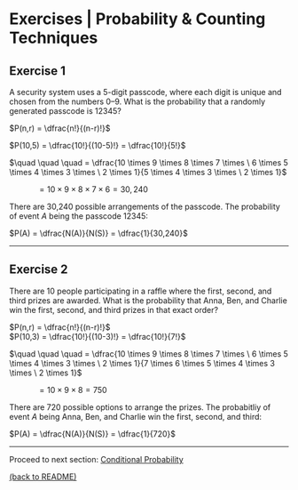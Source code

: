 # Exercises | Probability & Counting Techniques

## Exercise 1

A security system uses a 5-digit passcode, where each digit is unique and chosen from the numbers 0–9. What is the probability that a randomly generated passcode is 12345?

$P(n,r) = \dfrac{n!}{(n-r)!}$  

$P(10,5) = \dfrac{10!}{(10-5)!} = \dfrac{10!}{5!}$

$\quad \quad \quad = \dfrac{10 \times 9 \times 8 \times 7 \times \ 6 \times 5 \times 4 \times 3 \times \ 2 \times 1}{5 \times 4 \times 3 \times \ 2 \times 1}$

$\quad \quad \quad = 10 \times 9 \times 8 \times 7 \times 6 = 30,240$

There are 30,240 possible arrangements of the passcode. The probability of event $A$ being the passcode 12345:

$P(A) = \dfrac{N(A)}{N(S)} = \dfrac{1}{30,240}$

---

## Exercise 2

There are 10 people participating in a raffle where the first, second, and third prizes are awarded. What is the probability that Anna, Ben, and Charlie win the first, second, and third prizes in that exact order?

$P(n,r) = \dfrac{n!}{(n-r)!}$  
$P(10,3) = \dfrac{10!}{(10-3)!} = \dfrac{10!}{7!}$

$\quad \quad \quad = \dfrac{10 \times 9 \times 8 \times 7 \times \ 6 \times 5 \times 4 \times 3 \times \ 2 \times 1}{7 \times 6 \times 5 \times 4 \times 3 \times \ 2 \times 1}$

$\quad \quad \quad = 10 \times 9 \times 8 = 750$

There are 720 possible options to arrange the prizes. The probabitliy of event $A$ being Anna, Ben, and Charlie win the first, second, and third:

$P(A) = \dfrac{N(A)}{N(S)} = \dfrac{1}{720}$

---

Proceed to next section: [Conditional Probability](/s02_conditional_probability/conditional-probability.md)

[(back to README)](/README.md)
